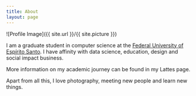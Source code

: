 ```yaml
---
title: About
layout: page
---
```

![Profile Image]({{ site.url }}/{{ site.picture }})

I am a graduate student in computer science at the [Federal University of Espírito Santo](http://ufes.br/). I have affinity with data science, education, design and social impact business. 

More information on my academic journey can be found in my Lattes page.

Apart from all this, I love photography, meeting new people and learn new things.
